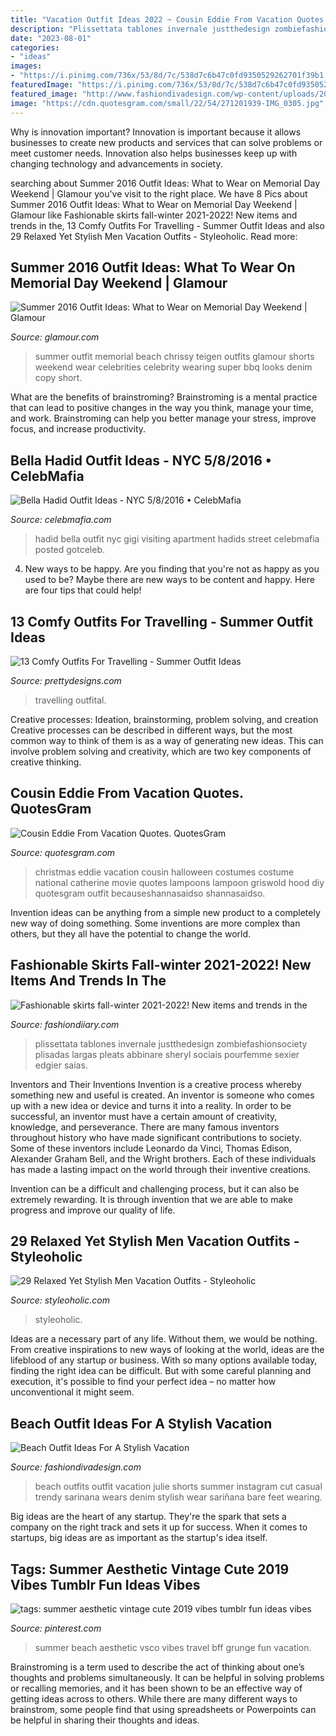 ```yaml
---
title: "Vacation Outfit Ideas 2022 ~ Cousin Eddie From Vacation Quotes. Quotesgram"
description: "Plissettata tablones invernale justthedesign zombiefashionsociety plisadas largas pleats abbinare sheryl sociais pourfemme sexier edgier saias"
date: "2023-08-01"
categories:
- "ideas"
images:
- "https://i.pinimg.com/736x/53/8d/7c/538d7c6b47c0fd9350529262701f39b1.jpg"
featuredImage: "https://i.pinimg.com/736x/53/8d/7c/538d7c6b47c0fd9350529262701f39b1.jpg"
featured_image: "http://www.fashiondivadesign.com/wp-content/uploads/2018/07/beach-outfits-8.jpg"
image: "https://cdn.quotesgram.com/small/22/54/271201939-IMG_0305.jpg"
---
```



Why is innovation important?
Innovation is important because it allows businesses to create new products and services that can solve problems or meet customer needs. Innovation also helps businesses keep up with changing technology and advancements in society.

	

		
searching about Summer 2016 Outfit Ideas: What to Wear on Memorial Day Weekend | Glamour you've visit to the right place. We have 8 Pics about Summer 2016 Outfit Ideas: What to Wear on Memorial Day Weekend | Glamour like Fashionable skirts fall-winter 2021-2022! New items and trends in the, 13 Comfy Outfits For Travelling - Summer Outfit Ideas and also 29 Relaxed Yet Stylish Men Vacation Outfits - Styleoholic. Read more:
		
    
## Summer 2016 Outfit Ideas: What To Wear On Memorial Day Weekend | Glamour

<img loading=lazy src="http://media.glamour.com/photos/573e2535171c8c795b0f7344/master/pass/chrissy-teigen-summer-outfit.jpg" onerror="this.onerror=null;this.src='https://tse4.mm.bing.net/th?id=OIP.Ia1ikKpPpkWvxMy9CQEdogHaJ8&amp;pid=15.1';" alt="Summer 2016 Outfit Ideas: What to Wear on Memorial Day Weekend | Glamour">

_Source: glamour.com_

>summer outfit memorial beach chrissy teigen outfits glamour shorts weekend wear celebrities celebrity wearing super bbq looks denim copy short. 

	

What are the benefits of brainstroming?
Brainstroming is a mental practice that can lead to positive changes in the way you think, manage your time, and work. Brainstroming can help you better manage your stress, improve focus, and increase productivity.

    
## Bella Hadid Outfit Ideas - NYC 5/8/2016 • CelebMafia

<img loading=lazy src="https://celebmafia.com/wp-content/uploads/2016/05/bella-hadid-outfit-ideas-nyc-5-8-2016-9.jpg" onerror="this.onerror=null;this.src='https://tse4.mm.bing.net/th?id=OIP.zLntsM5heRFfBk2dhoVTIAHaLH&amp;pid=15.1';" alt="Bella Hadid Outfit Ideas - NYC 5/8/2016 • CelebMafia">

_Source: celebmafia.com_

>hadid bella outfit nyc gigi visiting apartment hadids street celebmafia posted gotceleb. 

	

4. New ways to be happy.
Are you finding that you're not as happy as you used to be? Maybe there are new ways to be content and happy. Here are four tips that could help!

    
## 13 Comfy Outfits For Travelling - Summer Outfit Ideas

<img loading=lazy src="http://www.prettydesigns.com/wp-content/uploads/2016/06/13-comfy-outfits-for-travelling-1.jpg" onerror="this.onerror=null;this.src='https://tse4.mm.bing.net/th?id=OIP.z5FQYNzoF6eqikua0EP3ywHaJ3&amp;pid=15.1';" alt="13 Comfy Outfits For Travelling - Summer Outfit Ideas">

_Source: prettydesigns.com_

>travelling outfital. 

	

Creative processes: Ideation, brainstorming, problem solving, and creation
Creative processes can be described in different ways, but the most common way to think of them is as a way of generating new ideas. This can involve problem solving and creativity, which are two key components of creative thinking.

    
## Cousin Eddie From Vacation Quotes. QuotesGram

<img loading=lazy src="https://cdn.quotesgram.com/small/22/54/271201939-IMG_0305.jpg" onerror="this.onerror=null;this.src='https://tse3.mm.bing.net/th?id=OIP.yYrkrjKeZPHGTqnl4kZ00wAAAA&amp;pid=15.1';" alt="Cousin Eddie From Vacation Quotes. QuotesGram">

_Source: quotesgram.com_

>christmas eddie vacation cousin halloween costumes costume national catherine movie quotes lampoons lampoon griswold hood diy quotesgram outfit becauseshannasaidso shannasaidso. 

	

Invention ideas can be anything from a simple new product to a completely new way of doing something. Some inventions are more complex than others, but they all have the potential to change the world.

    
## Fashionable Skirts Fall-winter 2021-2022! New Items And Trends In The

<img loading=lazy src="https://fashiondiiary.com/wp-content/uploads/2021/07/modnye-yubki-20.jpg" onerror="this.onerror=null;this.src='https://tse2.mm.bing.net/th?id=OIP.3oB2lt__d-m7Yxc_tCJwKwHaLI&amp;pid=15.1';" alt="Fashionable skirts fall-winter 2021-2022! New items and trends in the">

_Source: fashiondiiary.com_

>plissettata tablones invernale justthedesign zombiefashionsociety plisadas largas pleats abbinare sheryl sociais pourfemme sexier edgier saias. 

	

Inventors and Their Inventions
Invention is a creative process whereby something new and useful is created. An inventor is someone who comes up with a new idea or device and turns it into a reality. In order to be successful, an inventor must have a certain amount of creativity, knowledge, and perseverance.
There are many famous inventors throughout history who have made significant contributions to society. Some of these inventors include Leonardo da Vinci, Thomas Edison, Alexander Graham Bell, and the Wright brothers. Each of these individuals has made a lasting impact on the world through their inventive creations.

Invention can be a difficult and challenging process, but it can also be extremely rewarding. It is through invention that we are able to make progress and improve our quality of life.

    
## 29 Relaxed Yet Stylish Men Vacation Outfits - Styleoholic

<img loading=lazy src="https://i.styleoholic.com/relaxed-yet-stylish-men-vacation-outfits-16.jpg" onerror="this.onerror=null;this.src='https://tse4.mm.bing.net/th?id=OIP.OE-oMHqg_8lbyQa44dFvmwAAAA&amp;pid=15.1';" alt="29 Relaxed Yet Stylish Men Vacation Outfits - Styleoholic">

_Source: styleoholic.com_

>styleoholic. 

	

Ideas are a necessary part of any life. Without them, we would be nothing. From creative inspirations to new ways of looking at the world, ideas are the lifeblood of any startup or business. With so many options available today, finding the right idea can be difficult. But with some careful planning and execution, it's possible to find your perfect idea – no matter how unconventional it might seem.

    
## Beach Outfit Ideas For A Stylish Vacation

<img loading=lazy src="http://www.fashiondivadesign.com/wp-content/uploads/2018/07/beach-outfits-8.jpg" onerror="this.onerror=null;this.src='https://tse1.mm.bing.net/th?id=OIP.eWWFvQu9rm3gzezraQi_NQHaJP&amp;pid=15.1';" alt="Beach Outfit Ideas For A Stylish Vacation">

_Source: fashiondivadesign.com_

>beach outfits outfit vacation julie shorts summer instagram cut casual trendy sarinana wears denim stylish wear sariñana bare feet wearing. 

	

Big ideas are the heart of any startup. They're the spark that sets a company on the right track and sets it up for success. When it comes to startups, big ideas are as important as the startup's idea itself. 

    
## Tags: Summer Aesthetic Vintage Cute 2019 Vibes Tumblr Fun Ideas Vibes

<img loading=lazy src="https://i.pinimg.com/736x/53/8d/7c/538d7c6b47c0fd9350529262701f39b1.jpg" onerror="this.onerror=null;this.src='https://tse2.mm.bing.net/th?id=OIP.graBlkRiYIauLC5rZKXgQQHaJ3&amp;pid=15.1';" alt="tags: summer aesthetic vintage cute 2019 vibes tumblr fun ideas vibes">

_Source: pinterest.com_

>summer beach aesthetic vsco vibes travel bff grunge fun vacation. 

	

Brainstroming is a term used to describe the act of thinking about one’s thoughts and problems simultaneously. It can be helpful in solving problems or recalling memories, and it has been shown to be an effective way of getting ideas across to others. While there are many different ways to brainstrom, some people find that using spreadsheets or Powerpoints can be helpful in sharing their thoughts and ideas.

